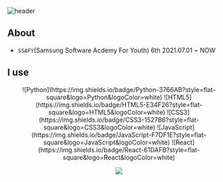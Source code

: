 ![header](https://capsule-render.vercel.app/api?type=waving&color=F9E4AA&height=250&section=header&text=Hyeongjun%20Kim&&fontColor=484848&fontSize=70&animation=fadeIn&fontAlignY=38&desc=Frontend%20Developer%20💻&descAlignY=60&descAlign=67)

## About 
- `SSAFY`(Samsung Software Acdemy For Youth) 6th 2021.07.01 ~ NOW

## I use
<div align=center>
  ![Python](https://img.shields.io/badge/Python-3766AB?style=flat-square&logo=Python&logoColor=white)
  ![HTML5](https://img.shields.io/badge/HTML5-E34F26?style=flat-square&logo=HTML5&logoColor=white)
  ![CSS3](https://img.shields.io/badge/CSS3-1527B6?style=flat-square&logo=CSS3&logoColor=white)  
  ![JavaScript](https://img.shields.io/badge/JavaScript-F7DF1E?style=flat-square&logo=JavaScript&logoColor=white)
  ![React](https://img.shields.io/badge/React-61DAFB?style=flat-square&logo=React&logoColor=white)
</div>
<p align="center">
  <img src="http://mazassumnida.wtf/api/v2/generate_badge?boj=twintinssk">
</p>
